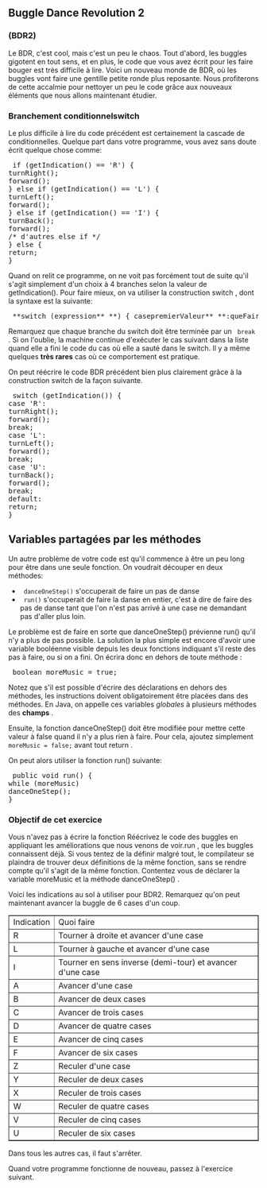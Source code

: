 
## Buggle Dance Revolution 2 ##

### (BDR2) ###
Le BDR, c'est cool, mais c'est un peu le chaos. Tout d'abord, les buggles
gigotent en tout sens, et en plus, le code que vous avez écrit pour les
faire bouger est très difficile à lire. Voici un nouveau monde de BDR, où
les buggles vont faire une gentille petite ronde plus reposante. Nous
profiterons de cette accalmie pour nettoyer un peu le code grâce aux
nouveaux éléments que nous allons maintenant étudier. 
### Branchement conditionnelswitch  ###
Le plus difficile à lire du code précédent est certainement la cascade de
conditionnelles. Quelque part dans votre programme, vous avez sans doute
écrit quelque chose comme: 
<pre> if (getIndication() == 'R') {
turnRight();
forward();
} else if (getIndication() == 'L') {
turnLeft();
forward();
} else if (getIndication() == 'I') {
turnBack();
forward();
/* d'autres else if */
} else {
return;
}</pre>
Quand on relit ce programme, on ne voit pas forcément tout de suite qu'il
s'agit simplement d'un choix à 4 branches selon la valeur de
getIndication(). Pour faire mieux, on va utiliser la construction switch , dont la syntaxe est la suivante: 
<pre> **switch (expression** **) { casepremierValeur** **:queFaireSiExpressionVautPremiereValeur();** **break; casedeuxiemeValeur** **:queFaireSiExpressionVautDeuxiemeValeur();** **break; casetroisiemeValeur** **:queFaireSiExpressionVautTroisiemeValeur();** **break; /* autant de cas sur le même modèle qu'on le souhaite */ default:queFaireSiExpressionVautAucuneDesValeursProposees();** }</pre>
Remarquez que chaque branche du switch doit être terminée par un ` break` . Si on l'oublie, la machine continue d'exécuter le cas
suivant dans la liste quand elle a fini le code du cas où elle a sauté dans
le switch. Il y a même quelques **très rares** cas où ce comportement est
pratique.

On peut réécrire le code BDR précédent bien plus clairement grâce à la
construction switch de la façon suivante.


<pre> switch (getIndication()) {
case 'R':
turnRight();
forward();
break;
case 'L':
turnLeft();
forward();
break;
case 'U':
turnBack();
forward();
break;
default:
return;
}</pre>

## Variables partagées par les méthodes ##
Un autre problème de votre code est qu'il commence à être un peu long pour
être dans une seule fonction. On voudrait découper en deux méthodes:   
  
*  ` danceOneStep()` s'occuperait de faire un pas de danse  
*  ` run()` s'occuperait de faire la danse en entier, c'est à dire de
faire des pas de danse tant que l'on n'est pas arrivé à une case ne
demandant pas d'aller plus loin.  

Le problème est de faire en sorte que danceOneStep() prévienne run() qu'il n'y a plus de pas possible. La solution la plus simple
est
encore d'avoir une variable booléenne visible depuis les deux fonctions
indiquant s'il reste des pas à faire, ou si on a fini. On écrira donc en
dehors
de toute méthode : 
<pre> boolean moreMusic = true;</pre>

Notez que s'il est possible d'écrire des déclarations en dehors des
méthodes, les instructions doivent obligatoirement être placées dans des
méthodes. En Java, on appelle ces variables *globales* à plusieurs
méthodes des **champs** .

Ensuite, la fonction danceOneStep() doit être modifiée pour mettre
cette valeur à false quand il n'y a plus rien à faire. Pour cela,
ajoutez simplement ` moreMusic = false;` avant tout return .

On peut alors utiliser la fonction run() suivante: 
<pre> public void run() {
while (moreMusic)
danceOneStep();
}</pre>

### Objectif de cet exercice ###

Vous n'avez pas à écrire la fonction Réécrivez le code des buggles en appliquant les
améliorations que nous venons de voir.run , que les buggles
connaissent déjà. Si vous tentez de la définir malgré tout, le compilateur
se plaindra de trouver deux définitions de la même fonction, sans se rendre
compte qu'il s'agit de la même fonction. Contentez vous de déclarer la
variable moreMusic et la méthode danceOneStep() .

Voici les indications au sol à utiliser pour BDR2. Remarquez qu'on peut
maintenant avancer la buggle de 6 cases d'un coup. 

<table border=1>
	<tr>
		<td > Indication </td>
		<td > Quoi faire </td>
	</tr>
	<tr>
		<td > R </td>
		<td > Tourner à droite et avancer d'une case </td>
	</tr>
	<tr>
		<td > L </td>
		<td > Tourner à gauche et avancer d'une case </td>
	</tr>
	<tr>
		<td > I </td>
		<td > Tourner en sens inverse (demi-tour) et avancer d'une case </td>
	</tr>
	<tr>
		<td > A </td>
		<td > Avancer d'une case </td>
	</tr>
	<tr>
		<td > B </td>
		<td > Avancer de deux cases </td>
	</tr>
	<tr>
		<td > C </td>
		<td > Avancer de trois cases </td>
	</tr>
	<tr>
		<td > D </td>
		<td > Avancer de quatre cases </td>
	</tr>
	<tr>
		<td > E </td>
		<td > Avancer de cinq cases </td>
	</tr>
	<tr>
		<td > F </td>
		<td > Avancer de six cases </td>
	</tr>
	<tr>
		<td > Z </td>
		<td > Reculer d'une case </td>
	</tr>
	<tr>
		<td > Y </td>
		<td > Reculer de deux cases </td>
	</tr>
	<tr>
		<td > X </td>
		<td > Reculer de trois cases </td>
	</tr>
	<tr>
		<td > W </td>
		<td > Reculer de quatre cases </td>
	</tr>
	<tr>
		<td > V </td>
		<td > Reculer de cinq cases </td>
	</tr>
	<tr>
		<td > U </td>
		<td > Reculer de six cases </td>
	</tr>
</table>

Dans tous les autres cas, il faut s'arrêter.

Quand votre programme fonctionne de nouveau, passez à l'exercice suivant.

